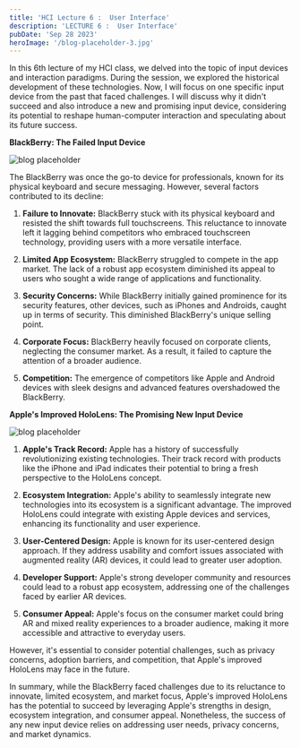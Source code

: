 ```yaml
---
title: 'HCI Lecture 6 :  User Interface'
description: 'LECTURE 6 :  User Interface'
pubDate: 'Sep 28 2023'
heroImage: '/blog-placeholder-3.jpg'
---
```


In this 6th lecture of my HCI class, we delved into the topic of input devices and interaction paradigms. During the session, we explored the historical development of these technologies. Now, I will focus on one specific input device from the past that faced challenges. I will discuss why it didn't succeed and also introduce a new and promising input device, considering its potential to reshape human-computer interaction and speculating about its future success.



**BlackBerry: The Failed Input Device**

![blog placeholder](/blackberry.jpg)

The BlackBerry was once the go-to device for professionals, known for its physical keyboard and secure messaging. However, several factors contributed to its decline:

1. **Failure to Innovate:** BlackBerry stuck with its physical keyboard and resisted the shift towards full touchscreens. This reluctance to innovate left it lagging behind competitors who embraced touchscreen technology, providing users with a more versatile interface.

2. **Limited App Ecosystem:** BlackBerry struggled to compete in the app market. The lack of a robust app ecosystem diminished its appeal to users who sought a wide range of applications and functionality.

3. **Security Concerns:** While BlackBerry initially gained prominence for its security features, other devices, such as iPhones and Androids, caught up in terms of security. This diminished BlackBerry's unique selling point.

4. **Corporate Focus:** BlackBerry heavily focused on corporate clients, neglecting the consumer market. As a result, it failed to capture the attention of a broader audience.

5. **Competition:** The emergence of competitors like Apple and Android devices with sleek designs and advanced features overshadowed the BlackBerry.



**Apple's Improved HoloLens: The Promising New Input Device**

![blog placeholder](/hololens.jpg)

1. **Apple's Track Record:** Apple has a history of successfully revolutionizing existing technologies. Their track record with products like the iPhone and iPad indicates their potential to bring a fresh perspective to the HoloLens concept.

2. **Ecosystem Integration:** Apple's ability to seamlessly integrate new technologies into its ecosystem is a significant advantage. The improved HoloLens could integrate with existing Apple devices and services, enhancing its functionality and user experience.

3. **User-Centered Design:** Apple is known for its user-centered design approach. If they address usability and comfort issues associated with augmented reality (AR) devices, it could lead to greater user adoption.

4. **Developer Support:** Apple's strong developer community and resources could lead to a robust app ecosystem, addressing one of the challenges faced by earlier AR devices.

5. **Consumer Appeal:** Apple's focus on the consumer market could bring AR and mixed reality experiences to a broader audience, making it more accessible and attractive to everyday users.

However, it's essential to consider potential challenges, such as privacy concerns, adoption barriers, and competition, that Apple's improved HoloLens may face in the future.

In summary, while the BlackBerry faced challenges due to its reluctance to innovate, limited ecosystem, and market focus, Apple's improved HoloLens has the potential to succeed by leveraging Apple's strengths in design, ecosystem integration, and consumer appeal. Nonetheless, the success of any new input device relies on addressing user needs, privacy concerns, and market dynamics.